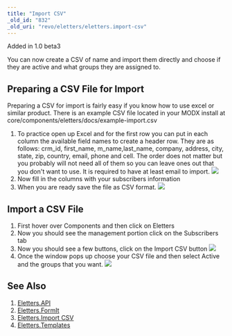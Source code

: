 ```yaml
---
title: "Import CSV"
_old_id: "832"
_old_uri: "revo/eletters/eletters.import-csv"
---
```


Added in 1.0 beta3

You can now create a CSV of name and import them directly and choose if they are active and what groups they are assigned to.

## Preparing a CSV File for Import

Preparing a CSV for import is fairly easy if you know how to use excel or similar product. There is an example CSV file located in your MODX install at core/components/eletters/docs/example-import.csv

1. To practice open up Excel and for the first row you can put in each column the available field names to create a header row. They are as follows: crm\_id, first\_name, m\_name,last\_name, company, address, city, state, zip, country, email, phone and cell. The order does not matter but you probably will not need all of them so you can leave ones out that you don't want to use. It is required to have at least email to import. 
  ![](/download/attachments/41484477/Header-row.png?version=1&modificationDate=1348779995000)
2. Now fill in the columns with your subscribers information
3. When you are ready save the file as CSV format. 
  ![](/download/attachments/41484477/Save-As-CSV.png?version=1&modificationDate=1348779995000)

## Import a CSV File

1. First hover over Components and then click on Eletters
2. Now you should see the management portion click on the Subscribers tab
3. Now you should see a few buttons, click on the Import CSV button 
  ![](/download/attachments/41484477/Import-button.png?version=1&modificationDate=1348779995000)
4. Once the window pops up choose your CSV file and then select Active and the groups that you want. 
  ![](/download/attachments/41484477/import-window.png?version=1&modificationDate=1348779995000)

## See Also

1. [Eletters.API](/extras/eletters/eletters.api)
2. [Eletters.FormIt](/extras/eletters/eletters.formit)
3. [Eletters.Import CSV](/extras/eletters/eletters.import-csv)
4. [Eletters.Templates](/extras/eletters/eletters.templates)